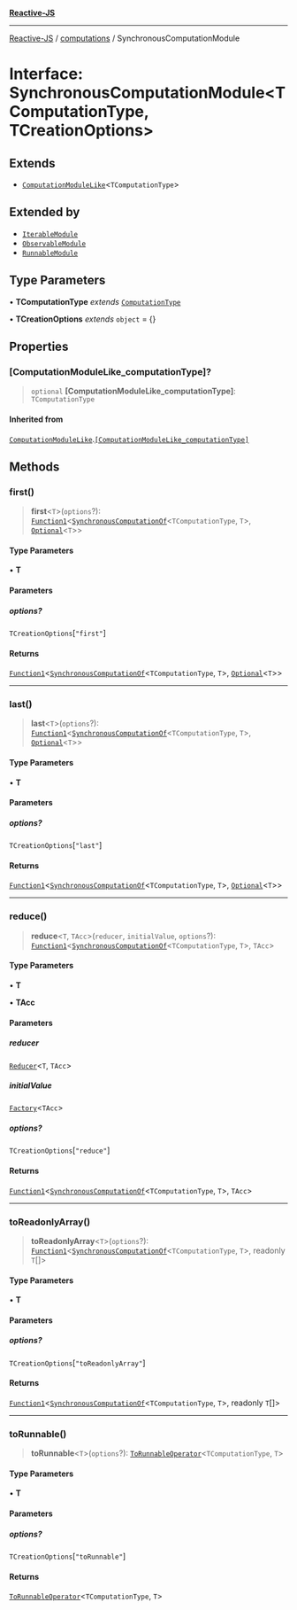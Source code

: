 [**Reactive-JS**](../../README.md)

***

[Reactive-JS](../../README.md) / [computations](../README.md) / SynchronousComputationModule

# Interface: SynchronousComputationModule\<TComputationType, TCreationOptions\>

## Extends

- [`ComputationModuleLike`](ComputationModuleLike.md)\<`TComputationType`\>

## Extended by

- [`IterableModule`](../Iterable/interfaces/IterableModule.md)
- [`ObservableModule`](../Observable/interfaces/ObservableModule.md)
- [`RunnableModule`](../Runnable/interfaces/RunnableModule.md)

## Type Parameters

• **TComputationType** *extends* [`ComputationType`](../type-aliases/ComputationType.md)

• **TCreationOptions** *extends* `object` = \{\}

## Properties

### \[ComputationModuleLike\_computationType\]?

> `optional` **\[ComputationModuleLike\_computationType\]**: `TComputationType`

#### Inherited from

[`ComputationModuleLike`](ComputationModuleLike.md).[`[ComputationModuleLike_computationType]`](ComputationModuleLike.md#computationmodulelike_computationtype)

## Methods

### first()

> **first**\<`T`\>(`options`?): [`Function1`](../../functions/type-aliases/Function1.md)\<[`SynchronousComputationOf`](../type-aliases/SynchronousComputationOf.md)\<`TComputationType`, `T`\>, [`Optional`](../../functions/type-aliases/Optional.md)\<`T`\>\>

#### Type Parameters

• **T**

#### Parameters

##### options?

`TCreationOptions`\[`"first"`\]

#### Returns

[`Function1`](../../functions/type-aliases/Function1.md)\<[`SynchronousComputationOf`](../type-aliases/SynchronousComputationOf.md)\<`TComputationType`, `T`\>, [`Optional`](../../functions/type-aliases/Optional.md)\<`T`\>\>

***

### last()

> **last**\<`T`\>(`options`?): [`Function1`](../../functions/type-aliases/Function1.md)\<[`SynchronousComputationOf`](../type-aliases/SynchronousComputationOf.md)\<`TComputationType`, `T`\>, [`Optional`](../../functions/type-aliases/Optional.md)\<`T`\>\>

#### Type Parameters

• **T**

#### Parameters

##### options?

`TCreationOptions`\[`"last"`\]

#### Returns

[`Function1`](../../functions/type-aliases/Function1.md)\<[`SynchronousComputationOf`](../type-aliases/SynchronousComputationOf.md)\<`TComputationType`, `T`\>, [`Optional`](../../functions/type-aliases/Optional.md)\<`T`\>\>

***

### reduce()

> **reduce**\<`T`, `TAcc`\>(`reducer`, `initialValue`, `options`?): [`Function1`](../../functions/type-aliases/Function1.md)\<[`SynchronousComputationOf`](../type-aliases/SynchronousComputationOf.md)\<`TComputationType`, `T`\>, `TAcc`\>

#### Type Parameters

• **T**

• **TAcc**

#### Parameters

##### reducer

[`Reducer`](../../functions/type-aliases/Reducer.md)\<`T`, `TAcc`\>

##### initialValue

[`Factory`](../../functions/type-aliases/Factory.md)\<`TAcc`\>

##### options?

`TCreationOptions`\[`"reduce"`\]

#### Returns

[`Function1`](../../functions/type-aliases/Function1.md)\<[`SynchronousComputationOf`](../type-aliases/SynchronousComputationOf.md)\<`TComputationType`, `T`\>, `TAcc`\>

***

### toReadonlyArray()

> **toReadonlyArray**\<`T`\>(`options`?): [`Function1`](../../functions/type-aliases/Function1.md)\<[`SynchronousComputationOf`](../type-aliases/SynchronousComputationOf.md)\<`TComputationType`, `T`\>, readonly `T`[]\>

#### Type Parameters

• **T**

#### Parameters

##### options?

`TCreationOptions`\[`"toReadonlyArray"`\]

#### Returns

[`Function1`](../../functions/type-aliases/Function1.md)\<[`SynchronousComputationOf`](../type-aliases/SynchronousComputationOf.md)\<`TComputationType`, `T`\>, readonly `T`[]\>

***

### toRunnable()

> **toRunnable**\<`T`\>(`options`?): [`ToRunnableOperator`](../type-aliases/ToRunnableOperator.md)\<`TComputationType`, `T`\>

#### Type Parameters

• **T**

#### Parameters

##### options?

`TCreationOptions`\[`"toRunnable"`\]

#### Returns

[`ToRunnableOperator`](../type-aliases/ToRunnableOperator.md)\<`TComputationType`, `T`\>
